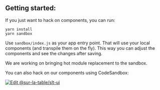 ## Getting started:

If you just want to hack on components, you can run:

```
yarn install
yarn sandbox
```

Use `sandbox/index.js` as your app entry point. That will use your local components (and transpile them on the fly). This way you can adjust the components and see the changes after saving.

We are working on bringing hot module replacement to the sandbox.

You can also hack on our components using CodeSandbox:

[![Edit @sur-la-table/slt-ui](https://codesandbox.io/static/img/play-codesandbox.svg)](https://codesandbox.io/s/github/SurLaTable/slt-ui/tree/0b63e06d14b42cc5f91739dff90a09ed747b1e93)
